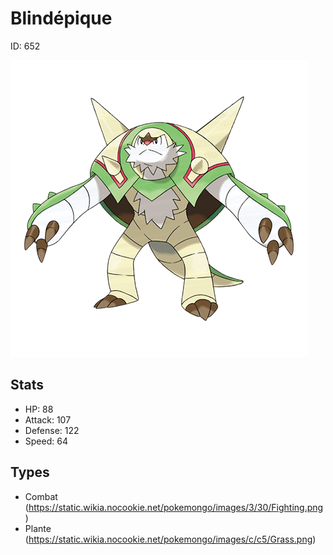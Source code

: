 # Blindépique


ID: 652

![](https://raw.githubusercontent.com/PokeAPI/sprites/master/sprites/pokemon/other/official-artwork/652.png "Blindépique")

## Stats


 - HP: 88
 - Attack: 107
 - Defense: 122
 - Speed: 64

## Types


 - Combat (https://static.wikia.nocookie.net/pokemongo/images/3/30/Fighting.png)
 - Plante (https://static.wikia.nocookie.net/pokemongo/images/c/c5/Grass.png)
